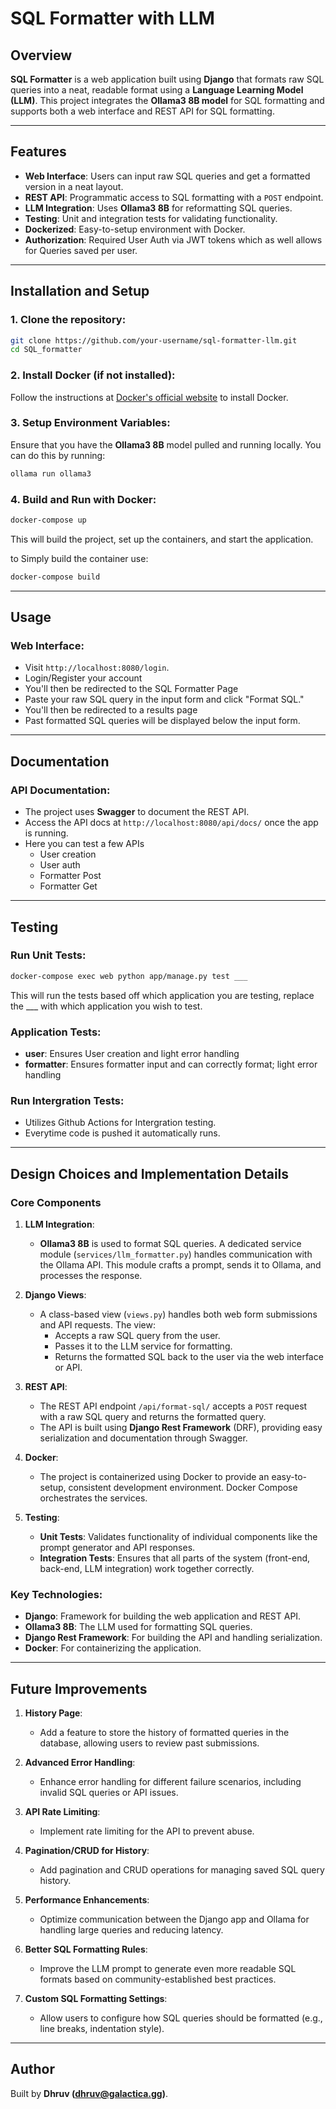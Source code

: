 # SQL Formatter with LLM

## Overview

**SQL Formatter** is a web application built using **Django** that formats raw SQL queries into a neat, readable format using a **Language Learning Model (LLM)**. This project integrates the **Ollama3 8B model** for SQL formatting and supports both a web interface and REST API for SQL formatting.

---

## Features

- **Web Interface**: Users can input raw SQL queries and get a formatted version in a neat layout.
- **REST API**: Programmatic access to SQL formatting with a `POST` endpoint.
- **LLM Integration**: Uses **Ollama3 8B** for reformatting SQL queries.
- **Testing**: Unit and integration tests for validating functionality.
- **Dockerized**: Easy-to-setup environment with Docker.
- **Authorization**: Required User Auth via JWT tokens which as well allows for Queries saved per user.

---

## Installation and Setup

### 1. Clone the repository:

```bash
git clone https://github.com/your-username/sql-formatter-llm.git
cd SQL_formatter
```

### 2. Install Docker (if not installed):

Follow the instructions at [Docker's official website](https://www.docker.com/get-started) to install Docker.

### 3. Setup Environment Variables:

Ensure that you have the **Ollama3 8B** model pulled and running locally. You can do this by running:

```bash
ollama run ollama3
```

### 4. Build and Run with Docker:

```bash
docker-compose up
```

This will build the project, set up the containers, and start the application.

to Simply build the container use:

```bash
docker-compose build
```


---

## Usage

### Web Interface:
- Visit `http://localhost:8080/login`.
- Login/Register your account
- You'll then be redirected to the SQL Formatter Page
- Paste your raw SQL query in the input form and click "Format SQL."
- You'll then be redirected to a results page
- Past formatted SQL queries will be displayed below the input form.

---

## Documentation

### API Documentation:
- The project uses **Swagger** to document the REST API.
- Access the API docs at `http://localhost:8080/api/docs/` once the app is running.
- Here you can test a few APIs
   - User creation
   - User auth
   - Formatter Post
   - Formatter Get

---

## Testing

### Run Unit Tests:

```bash
docker-compose exec web python app/manage.py test ___
```

This will run the tests based off which application you are testing, replace the ___ with which application you wish to test.

### Application Tests:
- **user**: Ensures User creation and light error handling
- **formatter**: Ensures formatter input and can correctly format; light error handling


### Run Intergration Tests:

- Utilizes Github Actions for Intergration testing.
- Everytime code is pushed it automatically runs.

---

## Design Choices and Implementation Details

### Core Components

1. **LLM Integration**:
   - **Ollama3 8B** is used to format SQL queries. A dedicated service module (`services/llm_formatter.py`) handles communication with the Ollama API. This module crafts a prompt, sends it to Ollama, and processes the response.

2. **Django Views**:
   - A class-based view (`views.py`) handles both web form submissions and API requests. The view:
     - Accepts a raw SQL query from the user.
     - Passes it to the LLM service for formatting.
     - Returns the formatted SQL back to the user via the web interface or API.

3. **REST API**:
   - The REST API endpoint `/api/format-sql/` accepts a `POST` request with a raw SQL query and returns the formatted query.
   - The API is built using **Django Rest Framework** (DRF), providing easy serialization and documentation through Swagger.

4. **Docker**:
   - The project is containerized using Docker to provide an easy-to-setup, consistent development environment. Docker Compose orchestrates the services.

5. **Testing**:
   - **Unit Tests**: Validates functionality of individual components like the prompt generator and API responses.
   - **Integration Tests**: Ensures that all parts of the system (front-end, back-end, LLM integration) work together correctly.

### Key Technologies:
- **Django**: Framework for building the web application and REST API.
- **Ollama3 8B**: The LLM used for formatting SQL queries.
- **Django Rest Framework**: For building the API and handling serialization.
- **Docker**: For containerizing the application.

---

## Future Improvements

1. **History Page**:
   - Add a feature to store the history of formatted queries in the database, allowing users to review past submissions.

2. **Advanced Error Handling**:
   - Enhance error handling for different failure scenarios, including invalid SQL queries or API issues.

3. **API Rate Limiting**:
   - Implement rate limiting for the API to prevent abuse.

4. **Pagination/CRUD for History**:
   - Add pagination and CRUD operations for managing saved SQL query history.

5. **Performance Enhancements**:
   - Optimize communication between the Django app and Ollama for handling large queries and reducing latency.

6. **Better SQL Formatting Rules**:
   - Improve the LLM prompt to generate even more readable SQL formats based on community-established best practices.

7. **Custom SQL Formatting Settings**:
   - Allow users to configure how SQL queries should be formatted (e.g., line breaks, indentation style).

---

## Author

Built by **Dhruv (dhruv@galactica.gg)**.